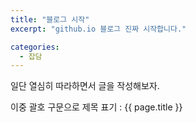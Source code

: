 ```yaml
---
title: "블로그 시작"
excerpt: "github.io 블로그 진짜 시작합니다."

categories:
  - 잡담
---
```


일단 열심히 따라하면서 글을 작성해보자.

이중 괄호 구문으로 제목 표기 : {{ page.title }}
